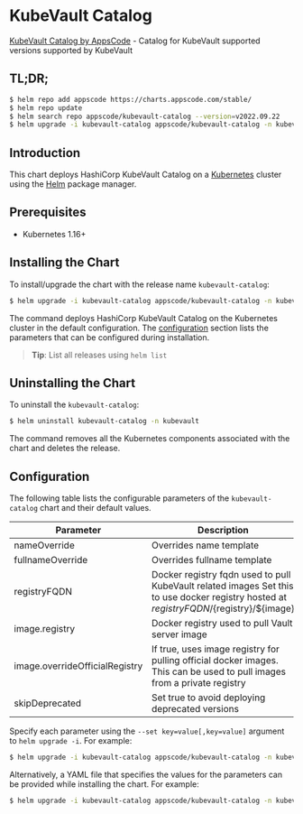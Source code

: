 # KubeVault Catalog

[KubeVault Catalog by AppsCode](https://github.com/kubevault/operator) - Catalog for KubeVault supported versions supported by KubeVault

## TL;DR;

```bash
$ helm repo add appscode https://charts.appscode.com/stable/
$ helm repo update
$ helm search repo appscode/kubevault-catalog --version=v2022.09.22
$ helm upgrade -i kubevault-catalog appscode/kubevault-catalog -n kubevault --create-namespace --version=v2022.09.22
```

## Introduction

This chart deploys HashiCorp KubeVault Catalog on a [Kubernetes](http://kubernetes.io) cluster using the [Helm](https://helm.sh) package manager.

## Prerequisites

- Kubernetes 1.16+

## Installing the Chart

To install/upgrade the chart with the release name `kubevault-catalog`:

```bash
$ helm upgrade -i kubevault-catalog appscode/kubevault-catalog -n kubevault --create-namespace --version=v2022.09.22
```

The command deploys HashiCorp KubeVault Catalog on the Kubernetes cluster in the default configuration. The [configuration](#configuration) section lists the parameters that can be configured during installation.

> **Tip**: List all releases using `helm list`

## Uninstalling the Chart

To uninstall the `kubevault-catalog`:

```bash
$ helm uninstall kubevault-catalog -n kubevault
```

The command removes all the Kubernetes components associated with the chart and deletes the release.

## Configuration

The following table lists the configurable parameters of the `kubevault-catalog` chart and their default values.

|           Parameter            |                                                                Description                                                                |        Default         |
|--------------------------------|-------------------------------------------------------------------------------------------------------------------------------------------|------------------------|
| nameOverride                   | Overrides name template                                                                                                                   | <code>""</code>        |
| fullnameOverride               | Overrides fullname template                                                                                                               | <code>""</code>        |
| registryFQDN                   | Docker registry fqdn used to pull KubeVault related images Set this to use docker registry hosted at ${registryFQDN}/${registry}/${image} | <code>""</code>        |
| image.registry                 | Docker registry used to pull Vault server image                                                                                           | <code>kubevault</code> |
| image.overrideOfficialRegistry | If true, uses image registry for pulling official docker images. This can be used to pull images from a private registry                  | <code>false</code>     |
| skipDeprecated                 | Set true to avoid deploying deprecated versions                                                                                           | <code>true</code>      |


Specify each parameter using the `--set key=value[,key=value]` argument to `helm upgrade -i`. For example:

```bash
$ helm upgrade -i kubevault-catalog appscode/kubevault-catalog -n kubevault --create-namespace --version=v2022.09.22 --set image.registry=kubevault
```

Alternatively, a YAML file that specifies the values for the parameters can be provided while
installing the chart. For example:

```bash
$ helm upgrade -i kubevault-catalog appscode/kubevault-catalog -n kubevault --create-namespace --version=v2022.09.22 --values values.yaml
```

